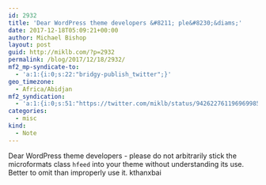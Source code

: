```yaml
---
id: 2932
title: 'Dear WordPress theme developers &#8211; ple&#8230;&diams;'
date: 2017-12-18T05:09:21+00:00
author: Michael Bishop
layout: post
guid: http://miklb.com/?p=2932
permalink: /blog/2017/12/18/2932/
mf2_mp-syndicate-to:
  - 'a:1:{i:0;s:22:"bridgy-publish_twitter";}'
geo_timezone:
  - Africa/Abidjan
mf2_syndication:
  - 'a:1:{i:0;s:51:"https://twitter.com/miklb/status/942622761196969985";}'
categories:
  - misc
kind:
  - Note
---
```

Dear WordPress theme developers - please do not arbitrarily stick the microformats class `hfeed` into your theme without understanding its use. Better to omit than improperly use it. kthanxbai 